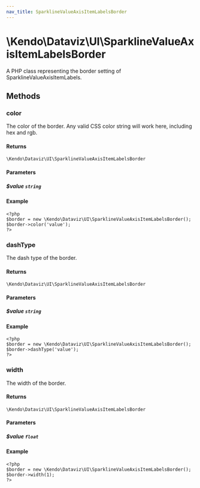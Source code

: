 ```yaml
---
nav_title: SparklineValueAxisItemLabelsBorder
---
```


# \Kendo\Dataviz\UI\SparklineValueAxisItemLabelsBorder

A PHP class representing the border setting of SparklineValueAxisItemLabels.


## Methods

### color
The color of the border. Any valid CSS color string will work here, including
hex and rgb.

#### Returns
`\Kendo\Dataviz\UI\SparklineValueAxisItemLabelsBorder`

#### Parameters

##### $value `string`



#### Example 
    <?php
    $border = new \Kendo\Dataviz\UI\SparklineValueAxisItemLabelsBorder();
    $border->color('value');
    ?>

### dashType
The dash type of the border.

#### Returns
`\Kendo\Dataviz\UI\SparklineValueAxisItemLabelsBorder`

#### Parameters

##### $value `string`



#### Example 
    <?php
    $border = new \Kendo\Dataviz\UI\SparklineValueAxisItemLabelsBorder();
    $border->dashType('value');
    ?>

### width
The width of the border.

#### Returns
`\Kendo\Dataviz\UI\SparklineValueAxisItemLabelsBorder`

#### Parameters

##### $value `float`



#### Example 
    <?php
    $border = new \Kendo\Dataviz\UI\SparklineValueAxisItemLabelsBorder();
    $border->width(1);
    ?>

